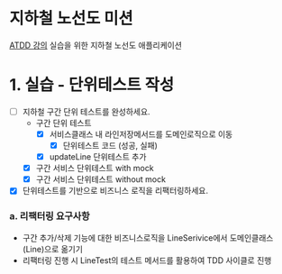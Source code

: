 # 지하철 노선도 미션
[ATDD 강의](https://edu.nextstep.camp/c/R89PYi5H) 실습을 위한 지하철 노선도 애플리케이션

# 1. 실습 - 단위테스트 작성
* [ ] 지하철 구간 단위 테스트를 완성하세요.
  * 구간 단위 테스트
    * [x] 서비스클래스 내 라인저장메서드를 도메인로직으로 이동
      * [x] 단위테스트 코드 (성공, 실패)
    * [x] updateLine 단위테스트 추가
  * [x] 구간 서비스 단위테스트 with mock
  * [x] 구간 서비스 단위테스트 without mock
* [x] 단위테스트를 기반으로 비즈니스 로직을 리팩터링하세요.

### a. 리팩터링 요구사항
* 구간 추가/삭제 기능에 대한 비즈니스로직을 LineSerivice에서 도메인클래스(Line)으로 옮기기
* 리팩터링 진행 시 LineTest의 테스트 메서드를 활용하여 TDD 사이클로 진행